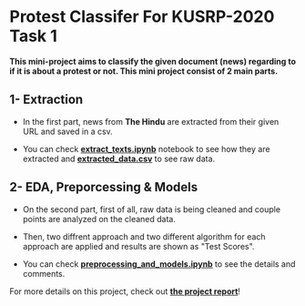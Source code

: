 # Protest Classifer For KUSRP-2020 Task 1

**This mini-project aims to classify the given document (news) regarding to if it is about a protest or not. This mini project consist of 2 main parts.**

## 1- Extraction

- In the first part, news from **The Hindu** are extracted from their given
URL and saved in a csv.

- You can check [**extract_texts.ipynb**](https://github.com/fatihbeyhan/Protest_Classifier/blob/master/extract_texts.ipynb) notebook to see how they are extracted
and [**extracted_data.csv**](https://github.com/fatihbeyhan/Protest_Classifier/blob/master/extracted_data.csv) to see raw data.

## 2- EDA, Preporcessing & Models

- On the second part, first of all, raw data is being cleaned and couple points are
analyzed on the cleaned data.

- Then, two diffrent approach and two different algorithm for each
approach are applied and results are shown as "Test Scores".

- You can check [**preprocessing_and_models.ipynb**](https://github.com/fatihbeyhan/Protest_Classifier/blob/master/preprocessing_and_models.ipynb) to see the details and comments.



For more details on this project, check out [**the project report**](https://github.com/fatihbeyhan/ProtestClassifier/tree/master/report)!
